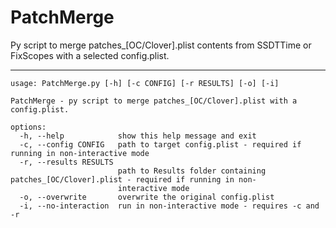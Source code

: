 # PatchMerge
Py script to merge patches_[OC/Clover].plist contents from SSDTTime or FixScopes with a selected config.plist.

***

```
usage: PatchMerge.py [-h] [-c CONFIG] [-r RESULTS] [-o] [-i]

PatchMerge - py script to merge patches_[OC/Clover].plist with a config.plist.

options:
  -h, --help            show this help message and exit
  -c, --config CONFIG   path to target config.plist - required if running in non-interactive mode
  -r, --results RESULTS
                        path to Results folder containing patches_[OC/Clover].plist - required if running in non-
                        interactive mode
  -o, --overwrite       overwrite the original config.plist
  -i, --no-interaction  run in non-interactive mode - requires -c and -r
```
